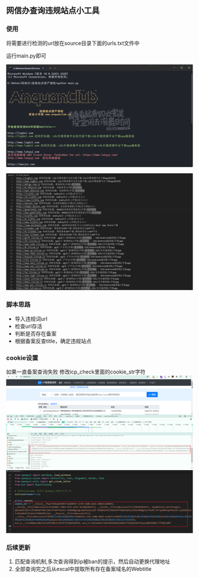 ## 网信办查询违规站点小工具
### 使用
将需要进行检测的url放在source目录下面的urls.txt文件中  

运行main.py即可  

![Alt text](./images/image.png)  

![Alt text](./images/image1.png)


### 脚本思路
+ 导入违规词url
+ 检查url存活
+ 判断是否存在备案
+ 根据备案反查title，确定违规站点


### cookie设置
如果一直备案查询失败
修改icp_check里面的cookie_str字符
![alt text](./images/image2.png)
![alt text](./images/image3.png)

### 后续更新
1. 匹配查询机制,多次查询得到ip被ban的提示，然后自动更换代理地址
2. 全部查询完之后从excal中提取所有存在备案域名的Webtitle